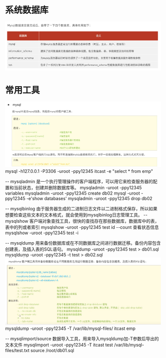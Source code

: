 # 系统数据库
![alt text](f2d5df19-77c3-4521-9c0d-037dfbadea70.png)

# 常用工具

![alt text](5cab8428-b00d-4bfb-9dad-677e653cbfbe.png)
mysql -h127.0.0.1 -P3306 -uroot -ppy12345 itcast -e "select * from emp"

-- mysqladmin 是一个执行管理操作的客户端程序，可以用它来检查服务器的配置和当前状态，创建并删除数据库等。
mysqladmin -uroot -ppy12345 variables
mysqladmin -uroot -ppy12345 create db02
mysql -uroot -ppy12345 -e'show databases'
mysqladmin -uroot -ppy12345 drop db02

-- mysqlbinlog
由于服务器生成的二进制日志文件以二进制格式保存，所以如果想要检查这些文本的文本格式，就会使用到mysqlbinlog日志管理工具。
-- mysqlshow
客户端对象查找工具，很快的查找存在那些数据库，数据库中的表，表中的列或者索引
mysqlshow -uroot -ppy12345 test id --count
查看状态信息
mysqlshow -uroot -ppy12345 test -i

-- mysqldump
用来备份数据库或在不同数据库之间进行数据迁移。备份内容包含创建表，及插入表的SQL语句。
mysqldump  -uroot -ppy12345 test > db01.sql
mysqldump  -uroot -ppy12345 -t test > db02.sql
![alt text](1a9beafe-0ef9-48e8-9192-bfdac8d35055.png)
mysqldump -uroot -ppy12345 -T  /var/lib/mysql-files/ itcast emp 

-- mysqlimport/source 
数据导入工具，用来导入mysqldump加-T参数后导出的文本文件
mysqlimport -uroot -ppy12345 -T itcast test  /var/lib/mysql-files/test.txt
source /root/db01.sql



